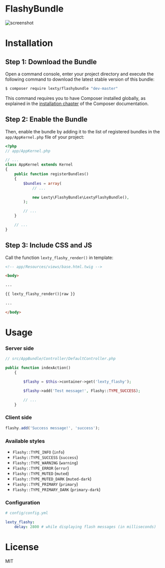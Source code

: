 FlashyBundle
============

![screenshot](/../screenshots/screenshot.png?raw=true "Flash notifications for symfony2")

Installation
============

Step 1: Download the Bundle
---------------------------

Open a command console, enter your project directory and execute the
following command to download the latest stable version of this bundle:

```bash
$ composer require lexty/flashybundle "dev-master"
```

This command requires you to have Composer installed globally, as explained
in the [installation chapter](https://getcomposer.org/doc/00-intro.md)
of the Composer documentation.

Step 2: Enable the Bundle
-------------------------

Then, enable the bundle by adding it to the list of registered bundles
in the `app/AppKernel.php` file of your project:

```php
<?php
// app/AppKernel.php

// ...
class AppKernel extends Kernel
{
    public function registerBundles()
    {
        $bundles = array(
            // ...

            new Lexty\FlashyBundle\LextyFlashyBundle(),
        );

        // ...
    }

    // ...
}
```

Step 3: Include CSS and JS
-------------------------

Call the function `lexty_flashy_render()` in template:

```html
<!-- app/Resources/views/base.html.twig -->

<body>

...

{{ lexty_flashy_render()|raw }}

...

</body>

```

Usage
=====

### Server side

```php
// src/AppBundle/Controller/DefaultController.php

public function indexAction()
    {

        $flashy = $this->container->get('lexty_flashy');

        $flashy->add('Test message!', Flashy::TYPE_SUCCESS);

        // ...
    }
```

### Client side


```javascript
flashy.add('Success message!', 'success');
```

### Available styles

 - `Flashy::TYPE_INFO`         (`info`)
 - `Flashy::TYPE_SUCCESS`      (`success`)
 - `Flashy::TYPE_WARNING`      (`warning`)
 - `Flashy::TYPE_ERROR`        (`error`)
 - `Flashy::TYPE_MUTED`        (`muted`)
 - `Flashy::TYPE_MUTED_DARK`   (`muted-dark`)
 - `Flashy::TYPE_PRIMARY`      (`primary`)
 - `Flashy::TYPE_PRIMARY_DARK` (`primary-dark`)
 
### Configuration
 
```yaml
# config/config.yml

lexty_flashy:
	delay: 2800 # while displaying flash messages (in milliseconds)
```

License
=======
MIT
